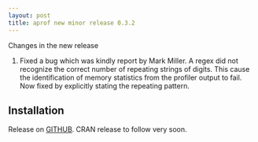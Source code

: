 ```yaml
---
layout: post
title: aprof new minor release 0.3.2
---
```


Changes in the new release

1. Fixed a bug which was kindly report by Mark Miller. A regex did not recognize the correct number of repeating strings of digits. This cause the identification of memory statistics from the profiler output to fail. Now fixed by explicitly stating the repeating pattern.  


## Installation

Release on [GITHUB](https://github.com/MarcoDVisser/aprof). CRAN release to follow very soon. 

